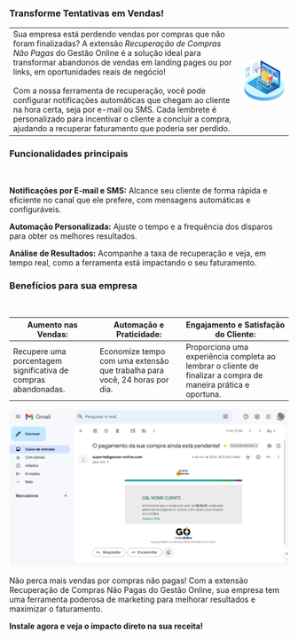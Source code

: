 
### Transforme Tentativas em Vendas!

| | |
|-|-|
|Sua empresa está perdendo vendas por compras que não foram finalizadas? A extensão *Recuperação de Compras Não Pagas* do Gestão Online é a solução ideal para transformar abandonos de vendas em landing pages ou por links, em oportunidades reais de negócio!<br><br>Com a nossa ferramenta de recuperação, você pode configurar notificações automáticas que chegam ao cliente na hora certa, seja por e-mail ou SMS. Cada lembrete é personalizado para incentivar o cliente a concluir a compra, ajudando a recuperar faturamento que poderia ser perdido.|![](https://github.com/Gestao-Online/public-docs/blob/05af0b3c2f7a60c092a59e3f5ee569e4f188d4fb/erp-v2/assets/marketplace/go-recupera_venda_nao_paga/imagem_referencia.png?raw=true) |

### Funcionalidades principais
<br>

**Notificações por E-mail e SMS:** Alcance seu cliente de forma rápida e eficiente no canal que ele prefere, com mensagens automáticas e configuráveis.

**Automação Personalizada:** Ajuste o tempo e a frequência dos disparos para obter os melhores resultados.

**Análise de Resultados:** Acompanhe a taxa de recuperação e veja, em tempo real, como a ferramenta está impactando o seu faturamento.

### Benefícios para sua empresa

<br>

|**Aumento nas Vendas:** |**Automação e Praticidade:** |**Engajamento e Satisfação do Cliente:** |
|------------------------|-----------------------------|-----------------------------------------|
|Recupere uma porcentagem significativa de compras abandonadas. |Economize tempo com uma extensão que trabalha para você, 24 horas por dia. |Proporciona uma experiência completa ao lembrar o cliente de finalizar a compra de maneira prática e oportuna.|

![](https://github.com/Gestao-Online/public-docs/blob/59a71bd5e9c8bae24824f706a89db0d0ef528cf6/erp-v2/assets/marketplace/go-recupera_venda_nao_paga/modelo-email.png?raw=true)

Não perca mais vendas por compras não pagas! Com a extensão Recuperação de Compras Não Pagas do Gestão Online, sua empresa tem uma ferramenta poderosa de marketing para melhorar resultados e maximizar o faturamento.

**Instale agora e veja o impacto direto na sua receita!**